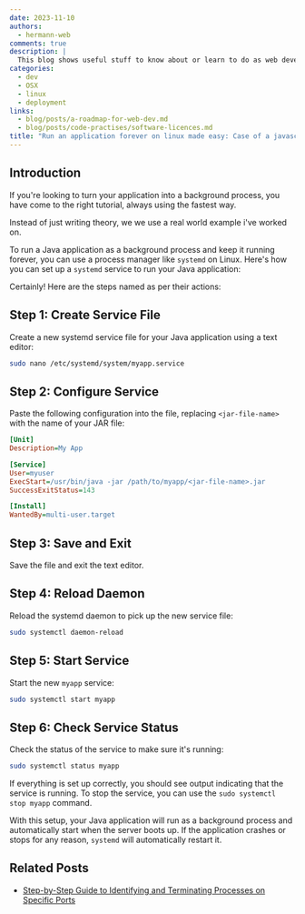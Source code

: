 ```yaml
---
date: 2023-11-10
authors:
  - hermann-web
comments: true
description: |
  This blog shows useful stuff to know about or learn to do as web developer or data scientist/engineer Always working the fastest and easiest ways toward success
categories:
  - dev
  - OSX
  - linux
  - deployment
links:
  - blog/posts/a-roadmap-for-web-dev.md
  - blog/posts/code-practises/software-licences.md
title: "Run an application forever on linux made easy: Case of a javascript project"
---
```


## Introduction

If you're looking to turn your application into a background process, you have come to the right tutorial, always using the fastest way.

Instead of just writing theory, we we use a real world example i've worked on.

To run a Java application as a background process and keep it running forever, you can use a process manager like `systemd` on Linux. Here's how you can set up a `systemd` service to run your Java application:

Certainly! Here are the steps named as per their actions:

## Step 1: Create Service File

Create a new systemd service file for your Java application using a text editor:

```bash
sudo nano /etc/systemd/system/myapp.service
```

## Step 2: Configure Service

Paste the following configuration into the file, replacing `<jar-file-name>` with the name of your JAR file:

<!-- more -->

```ini
[Unit]
Description=My App

[Service]
User=myuser
ExecStart=/usr/bin/java -jar /path/to/myapp/<jar-file-name>.jar
SuccessExitStatus=143

[Install]
WantedBy=multi-user.target
```

## Step 3: Save and Exit

Save the file and exit the text editor.

## Step 4: Reload Daemon

Reload the systemd daemon to pick up the new service file:

```bash
sudo systemctl daemon-reload
```

## Step 5: Start Service

Start the new `myapp` service:

```bash
sudo systemctl start myapp
```

## Step 6: Check Service Status

Check the status of the service to make sure it's running:

```bash
sudo systemctl status myapp
```

If everything is set up correctly, you should see output indicating that the service is running. To stop the service, you can use the `sudo systemctl stop myapp` command.

With this setup, your Java application will run as a background process and automatically start when the server boots up. If the application crashes or stops for any reason, `systemd` will automatically restart it.

## Related Posts
 - [Step-by-Step Guide to Identifying and Terminating Processes on Specific Ports](./check-running-processes.md)
